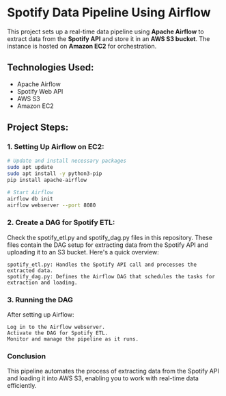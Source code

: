# Spotify Data Pipeline Using Airflow

This project sets up a real-time data pipeline using **Apache Airflow** to extract data from the **Spotify API** and store it in an **AWS S3 bucket**. The instance is hosted on **Amazon EC2** for orchestration.

## Technologies Used:
- Apache Airflow
- Spotify Web API
- AWS S3
- Amazon EC2

## Project Steps:

### 1. Setting Up Airflow on EC2:
```bash
# Update and install necessary packages
sudo apt update
sudo apt install -y python3-pip
pip install apache-airflow

# Start Airflow
airflow db init
airflow webserver --port 8080
```
### 2. Create a DAG for Spotify ETL:

Check the spotify_etl.py and spotify_dag.py files in this repository. These files contain the DAG setup for extracting data from the Spotify API and uploading it to an S3 bucket. Here's a quick overview:

    spotify_etl.py: Handles the Spotify API call and processes the extracted data.
    spotify_dag.py: Defines the Airflow DAG that schedules the tasks for extraction and loading.

### 3. Running the DAG

After setting up Airflow:

    Log in to the Airflow webserver.
    Activate the DAG for Spotify ETL.
    Monitor and manage the pipeline as it runs.

### Conclusion

This pipeline automates the process of extracting data from the Spotify API and loading it into AWS S3, enabling you to work with real-time data efficiently.

